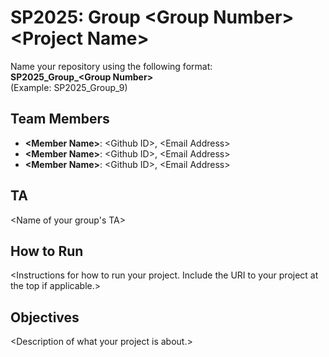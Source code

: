 # SP2025: Group &lt;Group Number&gt; &lt;Project Name&gt;

Name your repository using the following format:  
**SP2025_Group_&lt;Group Number&gt;**  
(Example: SP2025_Group_9)

## Team Members
- **&lt;Member Name&gt;**: &lt;Github ID&gt;, &lt;Email Address&gt;
- **&lt;Member Name&gt;**: &lt;Github ID&gt;, &lt;Email Address&gt;
- **&lt;Member Name&gt;**: &lt;Github ID&gt;, &lt;Email Address&gt;

## TA
&lt;Name of your group's TA&gt;

## How to Run
&lt;Instructions for how to run your project. Include the URI to your project at the top if applicable.&gt;

## Objectives
&lt;Description of what your project is about.&gt;
